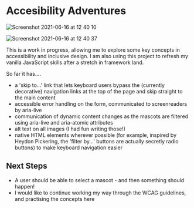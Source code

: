 # Accesibility Adventures

![Screenshot 2021-06-16 at 12 40 10](https://user-images.githubusercontent.com/69347343/122212946-528d1900-cea0-11eb-9fc5-2e718644c9db.png)

![Screenshot 2021-06-16 at 12 40 37](https://user-images.githubusercontent.com/69347343/122212980-5ae55400-cea0-11eb-8d3d-e8425f946f59.png)

This is a work in progress, allowing me to explore some key concepts in accessibility and inclusive design. I am also using this project to refresh my vanilla JavaScript skills after a stretch in framework land.

So far it has....

- a 'skip to...' link that lets keyboard users bypass the (currently decorative) navigation links at the top of the page and skip straight to the main content
- accessible error handling on the form, communicated to screenreaders by aria-live
- communication of dynamic content changes as the mascots are filtered using aria-live and aria-atomic attributes
- alt text on all images (I had fun writing those!)
- native HTML elements wherever possible (for example, inspired by Heydon Pickering, the 'filter by...' buttons are actually secretly radio buttons) to make keyboard navigation easier

## Next Steps

- A user should be able to select a mascot - and then something should happen!
- I would like to continue working my way through the WCAG guidelines, and practising the concepts here
